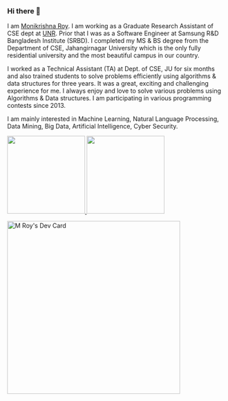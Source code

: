 ### Hi there 👋

I am [Monikrishna Roy](https://www.linkedin.com/in/monikrishnaroy/). I am working as a Graduate Research Assistant of CSE dept at [UNR](https://www.unr.edu/). Prior that I was as a Software Engineer at Samsung R&D Bangladesh Institute (SRBD). I completed my MS & BS degree from the Department of CSE, Jahangirnagar University which is the only fully residential university and the most beautiful campus in our country.

I worked as a Technical Assistant (TA) at Dept. of CSE, JU for six months and also trained students to solve problems efficiently using algorithms & data structures for three years. It was a great, exciting and challenging experience for me. I always enjoy and love to solve various problems using Algorithms & Data structures. I am participating in various programming contests since 2013.

I am mainly interested in Machine Learning, Natural Language Processing, Data Mining, Big Data, Artificial Intelligence, Cyber Security.

<div>
  <a href="https://github.com/moni-roy">
  <img height="180em" src="https://github-readme-stats.vercel.app/api?username=moni-roy&show_icons=true&theme=tokyonight&include_all_commits=true&count_private=true"/>
  <img height="180em" src="https://github-readme-stats.vercel.app/api/top-langs/?username=moni-roy&layout=compact&langs_count=7&theme=tokyonight"/>
</div>

<a href="https://app.daily.dev/mroy"><img src="https://api.daily.dev/devcards/942a53831fde46d2be8924eefc95be78.png?" width="400" alt="M Roy's Dev Card"/></a>
<!--
**moni-roy/moni-roy** is a ✨ _special_ ✨ repository because its `README.md` (this file) appears on your GitHub profile.

Here are some ideas to get you started:

- 🔭 I’m currently working on ...
- 🌱 I’m currently learning ...
- 👯 I’m looking to collaborate on ...
- 🤔 I’m looking for help with ...
- 💬 Ask me about ...
- 📫 How to reach me: ...
- 😄 Pronouns: ...
- ⚡ Fun fact: ...
-->

